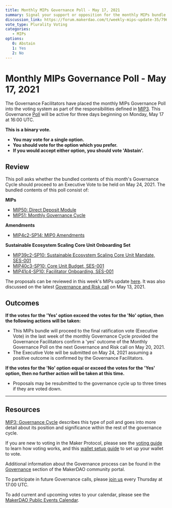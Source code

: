 ```yaml
---
title: Monthly MIPs Governance Poll - May 17, 2021
summary: Signal your support or opposition for the monthly MIPs bundle for May.
discussion_link: https://forum.makerdao.com/t/weekly-mips-update-35/7962
vote_type: Plurality Voting
categories:
   - MIPs
options:
   0: Abstain
   1: Yes
   2: No
---
```

# Monthly MIPs Governance Poll - May 17, 2021

The Governance Facilitators have placed the monthly MIPs Governance Poll into the voting system as part of the responsibilities defined in [MIP3](https://github.com/makerdao/mips/blob/master/MIP3/mip3.md). This Governance [Poll](https://community-development.makerdao.com/en/learn/governance/on-chain-gov) will be active for three days beginning on Monday, May 17 at 16:00 UTC.

**This is a binary vote.** 
- **You may vote for a single option.** 
- **You should vote for the option which you prefer.**
- **If you would accept either option, you should vote 'Abstain'.**

## Review

This poll asks whether the bundled contents of this month's Governance Cycle should proceed to an Executive Vote to be held on May 24, 2021. The bundled contents of this poll consist of:

**MIPs**
- [MIP50: Direct Deposit Module](https://forum.makerdao.com/t/mip50-direct-deposit-module/7356/10)
- [MIP51: Monthly Governance Cycle](https://forum.makerdao.com/t/mip51-monthly-governance-cycle/7366/7)

**Amendments**
- [MIP4c2-SP14: MIP0 Amendments](https://forum.makerdao.com/t/mip4c2-sp14-mip0-amendments/7260/5)

**Sustainable Ecosystem Scaling Core Unit Onboarding Set**
- [MIP39c2-SP10: Sustainable Ecosystem Scaling Core Unit Mandate, SES-001](https://forum.makerdao.com/t/mip39c2-sp10-adding-sustainable-ecosystem-scaling-core-unit/7368/4)
- [MIP40c3-SP10: Core Unit Budget, SES-001](https://forum.makerdao.com/t/mip40c3-sp10-modify-core-unit-budget-ses-001/7369/25)
- [MIP41c4-SP10: Facilitator Onboarding, SES-001](https://forum.makerdao.com/t/mip41c4-sp10-facilitator-onboarding-sustainable-ecosystem-scaling-core-unit/7370/2)

The proposals can be reviewed in this week's MIPs update [here](https://forum.makerdao.com/t/weekly-mips-update-35/7962). It was also discussed on the latest [Governance and Risk call](https://forum.makerdao.com/t/agenda-discussion-scientific-governance-and-risk-141-thursday-may-13-17-00-utc/7930) on May 13, 2021.

## Outcomes

**If the votes for the 'Yes' option exceed the votes for the 'No' option, then the following actions will be taken:**
* This MIPs bundle will proceed to the final ratification vote (Executive Vote) in the last week of the monthly Governance Cycle provided the Governance Facilitators confirm a 'yes' outcome of the Monthly Governance Poll on the next Governance and Risk call on May 20, 2021.
* The Executive Vote will be submitted on May 24, 2021 assuming a positive outcome is confirmed by the Governance Facilitators.

**If the votes for the 'No' option equal or exceed the votes for the 'Yes' option, then no further action will be taken at this time.**
* Proposals may be resubmitted to the governance cycle up to three times if they are voted down.
---

## Resources

[MIP3: Governance Cycle](https://github.com/makerdao/mips/blob/master/MIP3/mip3.md) describes this type of poll and goes into more detail about its position and significance within the rest of the governance cycle.

If you are new to voting in the Maker Protocol, please see the [voting guide](https://community-development.makerdao.com/en/learn/governance/how-voting-works/) to learn how voting works, and this [wallet setup guide](https://community-development.makerdao.com/en/learn/governance/voting-setup/) to set up your wallet to vote.

Additional information about the Governance process can be found in the [Governance](https://community-development.makerdao.com/en/learn/governance) section of the MakerDAO community portal.

To participate in future Governance calls, please [join us](https://github.com/makerdao/community/tree/master/governance/governance-and-risk-meetings) every Thursday at 17:00 UTC.

To add current and upcoming votes to your calendar, please see the [MakerDAO Public Events Calendar](https://calendar.google.com/calendar/embed?src=makerdao.com_3efhm2ghipksegl009ktniomdk%40group.calendar.google.com&ctz=UTC&mode=week&showCalendars=0&showPrint=0).